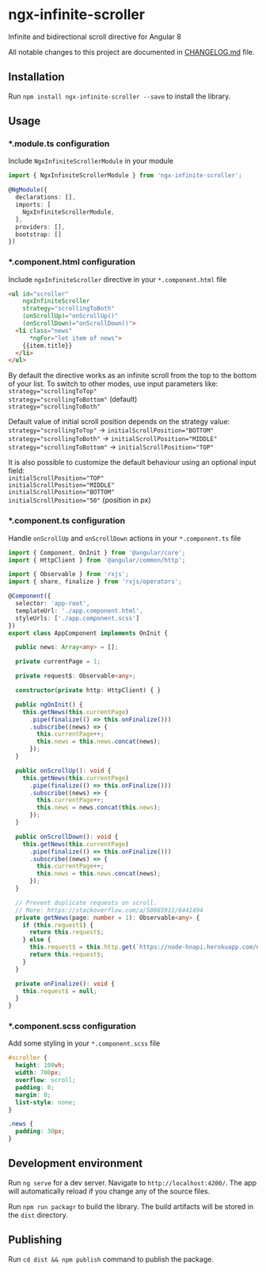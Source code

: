 # ngx-infinite-scroller

Infinite and bidirectional scroll directive for Angular 8

All notable changes to this project are documented in [CHANGELOG.md](https://github.com/staskolukasz/ngx-infinite-scroller/blob/master/CHANGELOG.md) file.

## Installation

Run `npm install ngx-infinite-scroller --save` to install the library.

## Usage

### *.module.ts configuration

Include `NgxInfiniteScrollerModule` in your module

```typescript
import { NgxInfiniteScrollerModule } from 'ngx-infinite-scroller';

@NgModule({
  declarations: [],
  imports: [
    NgxInfiniteScrollerModule,
  ],
  providers: [],
  bootstrap: []
})
```

### *.component.html configuration

Include `ngxInfiniteScroller` directive in your `*.component.html` file

```html
<ul id="scroller"
    ngxInfiniteScroller
    strategy="scrollingToBoth"
    (onScrollUp)="onScrollUp()"
    (onScrollDown)="onScrollDown()">
  <li class="news"
      *ngFor="let item of news">
    {{item.title}}
  </li>
</ul>
```
By default the directive works as an infinite scroll from the top to the bottom of your list. To switch to other modes, use input parameters like:  
`strategy="scrollingToTop"`  
`strategy="scrollingToBottom"` (default)  
`strategy="scrollingToBoth"`  

Default value of initial scroll position depends on the strategy value:  
`strategy="scrollingToTop"` -> `initialScrollPosition="BOTTOM"`  
`strategy="scrollingToBoth"` -> `initialScrollPosition="MIDDLE"`  
`strategy="scrollingToBottom"` -> `initialScrollPosition="TOP"`  

It is also possible to customize the default behaviour using an optional input field:  
`initialScrollPosition="TOP"`  
`initialScrollPosition="MIDDLE"`  
`initialScrollPosition="BOTTOM"`  
`initialScrollPosition="50"` (position in px)  

### *.component.ts configuration

Handle `onScrollUp` and `onScrollDown` actions in your `*.component.ts` file

```typescript
import { Component, OnInit } from '@angular/core';
import { HttpClient } from '@angular/common/http';

import { Observable } from 'rxjs';
import { share, finalize } from 'rxjs/operators';

@Component({
  selector: 'app-root',
  templateUrl: './app.component.html',
  styleUrls: ['./app.component.scss']
})
export class AppComponent implements OnInit {

  public news: Array<any> = [];

  private currentPage = 1;

  private request$: Observable<any>;

  constructor(private http: HttpClient) { }

  public ngOnInit() {
    this.getNews(this.currentPage)
      .pipe(finalize(() => this.onFinalize()))
      .subscribe((news) => {
        this.currentPage++;
        this.news = this.news.concat(news);
      });
  }

  public onScrollUp(): void {
    this.getNews(this.currentPage)
      .pipe(finalize(() => this.onFinalize()))
      .subscribe((news) => {
        this.currentPage++;
        this.news = news.concat(this.news);
      });
  }

  public onScrollDown(): void {
    this.getNews(this.currentPage)
      .pipe(finalize(() => this.onFinalize()))
      .subscribe((news) => {
        this.currentPage++;
        this.news = this.news.concat(news);
      });
  }

  // Prevent duplicate requests on scroll.
  // More: https://stackoverflow.com/a/50865911/6441494
  private getNews(page: number = 1): Observable<any> {
    if (this.request$) {
      return this.request$;
    } else {
      this.request$ = this.http.get(`https://node-hnapi.herokuapp.com/news?page=${page}`).pipe(share());
      return this.request$;
    }
  }

  private onFinalize(): void {
    this.request$ = null;
  }
}

```

### *.component.scss configuration

Add some styling in your `*.component.scss` file

```scss
#scroller {
  height: 100vh;
  width: 700px;
  overflow: scroll;
  padding: 0;
  margin: 0;
  list-style: none;
}

.news {
  padding: 30px;
}
```

## Development environment

Run `ng serve` for a dev server. Navigate to `http://localhost:4200/`. The app will automatically reload if you change any of the source files.

Run `npm run packagr` to build the library. The build artifacts will be stored in the `dist` directory.

## Publishing

Run `cd dist && npm publish` command to publish the package.
